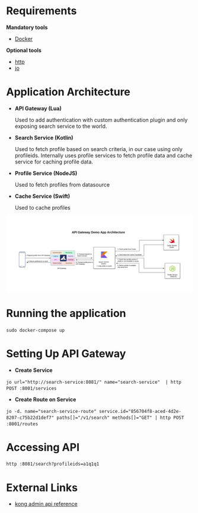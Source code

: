 # Requirements

**Mandatory tools**

*  [Docker](https://docs.docker.com/install/linux/docker-ce/ubuntu/)


**Optional tools**

* [http](https://httpie.org/)
* [jo](https://github.com/jpmens/jo)

# Application Architecture
    
- **API Gateway (Lua)**

    Used to add authentication with custom authentication plugin and only exposing search service to the world.
    
- **Search Service (Kotlin)**

    Used to fetch profile based on search criteria, in our case using only profileids. Internally uses profile services to fetch profile data and cache service for caching profile data.
    
- **Profile Service (NodeJS)**

    Used to fetch profiles from datasource
    
- **Cache Service (Swift)**

    Used to cache profiles
    
![](assets/api-gatewa-demo-app-architecture-final.jpg)

# Running the application

``sudo docker-compose up``
    
# Setting Up API Gateway

* **Create Service**

``jo url="http://search-service:8081/" name="search-service"  | http POST :8001/services``

* **Create Route on Service**

``jo -d. name="search-service-route" service.id="856704f8-aced-4d2e-8207-c75b22d1def7" paths[]="/v1/search" methods[]="GET" | http POST :8001/routes``
    
    
# Accessing API

``http :8081/search?profileids=a1q1q1``

# External Links

* [kong admin api reference](https://docs.konghq.com/1.0.x/admin-api/)
